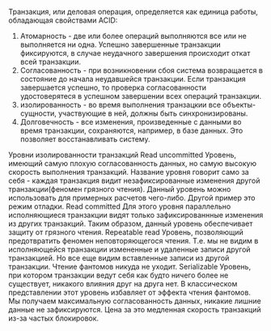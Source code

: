 Транзакция, или деловая операция, определяется как единица работы, обладающая свойствами ACID:
1) Атомарность - две или более операций выполняются все или не выполняется ни одна. Успешно завершенные транзакции фиксируются, в случае неудачного завершения происходит откат всей транзакции.
2) Согласованность - при возникновении сбоя система возвращается в состояние до начала неудавшейся транзакции. Если транзакция завершается успешно, то проверка согласованности удостоверятеся в успешном завершении всех операций транзакции.
3) изолированность - во время выполнения транзацкии все объекты-сущности, участвующие в ней, должны быть синхронизированы.
4) Долговечность - все изменения, произведенные с данными во время транзакции, сохраняются, например, в базе данных. Это позволяет восстанавливать систему.

Уровни изолированности транзакций
	Read uncommitted
		Уровень, имеющий самую плохую согласованность данных, но самую высокую скорость выполнения транзакций. Название уровня говорит само за себя -  каждая транзакция видит незафиксированные изменения другой транзакции(феномен грязного чтения). Данный уровень можно использовать для примерных расчетов чего-либо. Другой пример это режим отладки.
	Read committed
		Для этого уровня параллельно исполняющиеся транзакции видят только зафиксированнные изменения из других транзакций. Таким образом, данный уровень обеспечивает защиту от грязного чтения.
	Repeatable read
		Уровень, позволяющий предотвратить феномен неповторяющегося чтения. Т.е. мы не видим в исполняющейся транзакции измененные и удаленные записи другой транзакцией. Но все еще видим вставленные записи из другой транзакции. Чтение фантомов никуда не уходит.
	Serializable
		Уровень, при котором транзакции ведут себя как будто ничего более не существует, никакого влияния друг на друга нет. В классическом представлении этот уровень избавляет от эффекта чтения фантомов. Мы получаем максимальную согласованность данных, никакие лишние данные не зафиксируются. Цена за это медленная скорость транзакций из-за частых блокировок.
